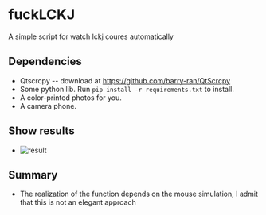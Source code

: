 # fuckLCKJ
A simple script for watch lckj coures automatically

## Dependencies
  - Qtscrcpy -- download at https://github.com/barry-ran/QtScrcpy
  - Some python lib. Run `pip install -r requirements.txt` to install.
  - A color-printed photos for you.
  - A camera phone.
  
## Show results
  - ![result](https://static01.imgkr.com/temp/eaf0501de26541e9be4ee8e35a9bf802.png)
## Summary
  - The realization of the function depends on the mouse simulation, I admit that this is not an elegant approach
